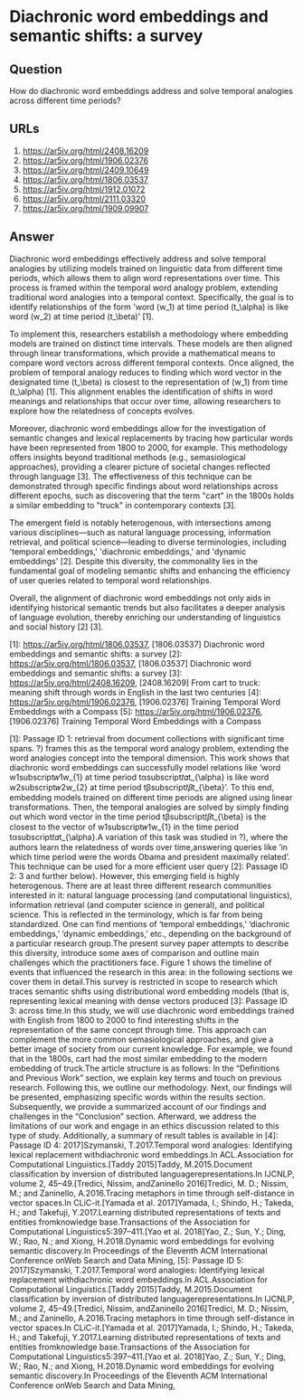 # Diachronic word embeddings and semantic shifts: a survey

## Question

How do diachronic word embeddings address and solve temporal analogies across different time periods?

## URLs

1. https://ar5iv.org/html/2408.16209
2. https://ar5iv.org/html/1906.02376
3. https://ar5iv.org/html/2409.10649
4. https://ar5iv.org/html/1806.03537
5. https://ar5iv.org/html/1912.01072
6. https://ar5iv.org/html/2111.03320
7. https://ar5iv.org/html/1909.09907

## Answer

Diachronic word embeddings effectively address and solve temporal analogies by utilizing models trained on linguistic data from different time periods, which allows them to align word representations over time. This process is framed within the temporal word analogy problem, extending traditional word analogies into a temporal context. Specifically, the goal is to identify relationships of the form 'word \(w_1\) at time period \(t_\alpha\) is like word \(w_2\) at time period \(t_\beta\)' [1].

To implement this, researchers establish a methodology where embedding models are trained on distinct time intervals. These models are then aligned through linear transformations, which provide a mathematical means to compare word vectors across different temporal contexts. Once aligned, the problem of temporal analogy reduces to finding which word vector in the designated time \(t_\beta\) is closest to the representation of \(w_1\) from time \(t_\alpha\) [1]. This alignment enables the identification of shifts in word meanings and relationships that occur over time, allowing researchers to explore how the relatedness of concepts evolves.

Moreover, diachronic word embeddings allow for the investigation of semantic changes and lexical replacements by tracing how particular words have been represented from 1800 to 2000, for example. This methodology offers insights beyond traditional methods (e.g., semasiological approaches), providing a clearer picture of societal changes reflected through language [3]. The effectiveness of this technique can be demonstrated through specific findings about word relationships across different epochs, such as discovering that the term "cart" in the 1800s holds a similar embedding to "truck" in contemporary contexts [3].

The emergent field is notably heterogenous, with intersections among various disciplines—such as natural language processing, information retrieval, and political science—leading to diverse terminologies, including 'temporal embeddings,' 'diachronic embeddings,' and 'dynamic embeddings' [2]. Despite this diversity, the commonality lies in the fundamental goal of modeling semantic shifts and enhancing the efficiency of user queries related to temporal word relationships.

Overall, the alignment of diachronic word embeddings not only aids in identifying historical semantic trends but also facilitates a deeper analysis of language evolution, thereby enriching our understanding of linguistics and social history [2] [3].

[1]: https://ar5iv.org/html/1806.03537, [1806.03537] Diachronic word embeddings and semantic shifts: a survey
[2]: https://ar5iv.org/html/1806.03537, [1806.03537] Diachronic word embeddings and semantic shifts: a survey
[3]: https://ar5iv.org/html/2408.16209, [2408.16209] From cart to truck: meaning shift through words in English in the last two centuries
[4]: https://ar5iv.org/html/1906.02376, [1906.02376] Training Temporal Word Embeddings with a Compass
[5]: https://ar5iv.org/html/1906.02376, [1906.02376] Training Temporal Word Embeddings with a Compass

[1]: Passage ID 1: retrieval from document collections with significant time spans. ?) frames this as the temporal word analogy problem, extending the word analogies concept into the temporal dimension. This work shows that diachronic word embeddings can successfully model relations like ‘word w1subscript𝑤1w_{1} at time period tαsubscript𝑡𝛼t_{\alpha} is like word w2subscript𝑤2w_{2} at time period tβsubscript𝑡𝛽t_{\beta}’. To this end, embedding models trained on different time periods are aligned using linear transformations. Then, the temporal analogies are solved by simply finding out which word vector in the time period tβsubscript𝑡𝛽t_{\beta} is the closest to the vector of w1subscript𝑤1w_{1} in the time period tαsubscript𝑡𝛼t_{\alpha}.A variation of this task was studied in ?), where the authors learn the relatedness of words over time,answering queries like ‘in which time period were the words Obama and president maximally related’. This technique can be used for a more efficient user query
[2]: Passage ID 2: 3 and further below). However, this emerging field is highly heterogenous. There are at least three different research communities interested in it: natural language processing (and computational linguistics), information retrieval (and computer science in general), and political science. This is reflected in the terminology, which is far from being standardized. One can find mentions of ‘temporal embeddings,’ ‘diachronic embeddings,’ ‘dynamic embeddings,’ etc., depending on the background of a particular research group.The present survey paper attempts to describe this diversity, introduce some axes of comparison and outline main challenges which the practitioners face. Figure 1 shows the timeline of events that influenced the research in this area: in the following sections we cover them in detail.This survey is restricted in scope to research which traces semantic shifts using distributional word embedding models (that is, representing lexical meaning with dense vectors produced
[3]: Passage ID 3: across time.In this study, we will use diachronic word embeddings trained with English from 1800 to 2000 to find interesting shifts in the representation of the same concept through time. This approach can complement the more common semasiological approaches, and give a better image of society from our current knowledge. For example, we found that in the 1800s, cart had the most similar embedding to the modern embedding of truck.The article structure is as follows: In the “Definitions and Previous Work” section, we explain key terms and touch on previous research. Following this, we outline our methodology. Next, our findings will be presented, emphasizing specific words within the results section. Subsequently, we provide a summarized account of our findings and challenges in the “Conclusion” section. Afterward, we address the limitations of our work and engage in an ethics discussion related to this type of study. Additionally, a summary of result tables is available in
[4]: Passage ID 4: 2017]Szymanski, T.2017.Temporal word analogies: Identifying lexical replacement withdiachronic word embeddings.In ACL.Association for Computational Linguistics.[Taddy 2015]Taddy, M.2015.Document classification by inversion of distributed languagerepresentations.In IJCNLP, volume 2, 45–49.[Tredici, Nissim, andZaninello 2016]Tredici, M. D.; Nissim, M.; and Zaninello, A.2016.Tracing metaphors in time through self-distance in vector spaces.In CLiC-it.[Yamada et al. 2017]Yamada, I.; Shindo, H.; Takeda, H.; and Takefuji, Y.2017.Learning distributed representations of texts and entities fromknowledge base.Transactions of the Association for Computational Linguistics5:397–411.[Yao et al. 2018]Yao, Z.; Sun, Y.; Ding, W.; Rao, N.; and Xiong, H.2018.Dynamic word embeddings for evolving semantic discovery.In Proceedings of the Eleventh ACM International Conference onWeb Search and Data Mining,
[5]: Passage ID 5: 2017]Szymanski, T.2017.Temporal word analogies: Identifying lexical replacement withdiachronic word embeddings.In ACL.Association for Computational Linguistics.[Taddy 2015]Taddy, M.2015.Document classification by inversion of distributed languagerepresentations.In IJCNLP, volume 2, 45–49.[Tredici, Nissim, andZaninello 2016]Tredici, M. D.; Nissim, M.; and Zaninello, A.2016.Tracing metaphors in time through self-distance in vector spaces.In CLiC-it.[Yamada et al. 2017]Yamada, I.; Shindo, H.; Takeda, H.; and Takefuji, Y.2017.Learning distributed representations of texts and entities fromknowledge base.Transactions of the Association for Computational Linguistics5:397–411.[Yao et al. 2018]Yao, Z.; Sun, Y.; Ding, W.; Rao, N.; and Xiong, H.2018.Dynamic word embeddings for evolving semantic discovery.In Proceedings of the Eleventh ACM International Conference onWeb Search and Data Mining,